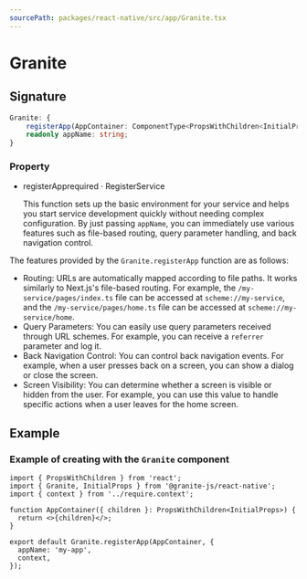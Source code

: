 ```yaml
---
sourcePath: packages/react-native/src/app/Granite.tsx
---
```


# Granite

## Signature

```typescript
Granite: {
    registerApp(AppContainer: ComponentType<PropsWithChildren<InitialProps>>, { appName, context, router }: GraniteProps): (initialProps: InitialProps) => JSX.Element;
    readonly appName: string;
}
```

### Property

<ul class="post-parameters-ul">
  <li class="post-parameters-li post-parameters-li-root">
    <span class="post-parameters--name">registerApp</span><span class="post-parameters--required">required</span> · <span class="post-parameters--type">RegisterService</span>
    <br />
    <p class="post-parameters--description">This function sets up the basic environment for your service and helps you start service development quickly without needing complex configuration. By just passing <code>appName</code>, you can immediately use various features such as file-based routing, query parameter handling, and back navigation control.</p>
  </li>
</ul>

The features provided by the `Granite.registerApp` function are as follows:

- Routing: URLs are automatically mapped according to file paths. It works similarly to Next.js's file-based routing. For example, the `/my-service/pages/index.ts` file can be accessed at `scheme://my-service`, and the `/my-service/pages/home.ts` file can be accessed at `scheme://my-service/home`.
- Query Parameters: You can easily use query parameters received through URL schemes. For example, you can receive a `referrer` parameter and log it.
- Back Navigation Control: You can control back navigation events. For example, when a user presses back on a screen, you can show a dialog or close the screen.
- Screen Visibility: You can determine whether a screen is visible or hidden from the user. For example, you can use this value to handle specific actions when a user leaves for the home screen.

## Example

### Example of creating with the `Granite` component

```tsx
import { PropsWithChildren } from 'react';
import { Granite, InitialProps } from '@granite-js/react-native';
import { context } from '../require.context';

function AppContainer({ children }: PropsWithChildren<InitialProps>) {
  return <>{children}</>;
}

export default Granite.registerApp(AppContainer, {
  appName: 'my-app',
  context,
});
```
